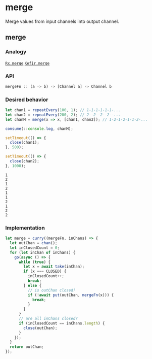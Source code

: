 # merge

Merge values from input channels into output channel.

## merge

### Analogy 

[`Rx.merge`](http://reactivex.io/documentation/operators/merge.html) [`Kefir.merge`](http://rpominov.github.io/kefir/#merge)

### API

```js
mergeFn :: (a -> b) -> [Channel a] -> Channel b
```

### Desired behavior

```js
let chan1 = repeatEvery(100, 1); // 1-1-1-1-1-1-...
let chan2 = repeatEvery(200, 2); // 2--2--2--2--...
let chanM = merge(x => x, [chan1, chan2]); // 1-2-1-2-1-1-2-...

consume(::console.log, chanM);

setTimeout(() => {
  close(chan1);
}, 500);

setTimeout(() => {
  close(chan2);
}, 1000);
```

```
1
2
1
2
1
1
2
1
2
2
```

### Implementation

```js
let merge = curry((mergeFn, inChans) => {
  let outChan = chan();
  let inClosedCount = 0;
  for (let inChan of inChans) {
    go(async () => {
      while (true) {
        let x = await take(inChan);
        if (x === CLOSED) {
          inClosedCount++;
          break;
        } else {
          // is outChan closed?
          if (!await put(outChan, mergeFn(x))) {
            break;
          }
        }
      }
      // are all inChans closed?
      if (inClosedCount == inChans.length) {
        close(outChan);
      }
    });
  }
  return outChan;
});
```
